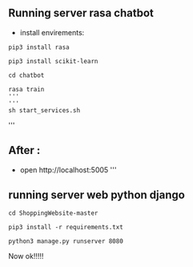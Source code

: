 
## Running server rasa chatbot
* install envirements:
```
pip3 install rasa
```
```
pip3 install scikit-learn
```
```
cd chatbot
```
```
rasa train
'''
'''
sh start_services.sh
```
'''
## After :
* open http://localhost:5005
'''
## running server web python django
```
cd ShoppingWebsite-master
```
```
pip3 install -r requirements.txt
```
```
python3 manage.py runserver 8080
```
Now ok!!!!!
